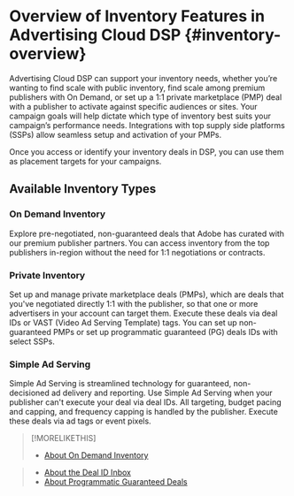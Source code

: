 # Overview of Inventory Features in Advertising Cloud DSP {#inventory-overview}

Advertising Cloud DSP can support your inventory needs, whether you’re wanting to find scale with public inventory, find scale among premium publishers with On Demand, or set up a 1:1 private marketplace (PMP) deal with a publisher to activate against specific audiences or sites. Your campaign goals will help dictate which type of inventory best suits your campaign’s performance needs. Integrations with top supply side platforms (SSPs) allow seamless setup and activation of your PMPs.

Once you access or identify your inventory deals in DSP, you can use them as placement targets for your campaigns.

## Available Inventory Types

### On Demand Inventory

Explore pre-negotiated, non-guaranteed deals that Adobe has curated with our premium publisher partners. You can access inventory from the top publishers in-region without the need for 1:1 negotiations or contracts.

### Private Inventory

Set up and manage private marketplace deals (PMPs), which are deals that you've negotiated directly 1:1 with the publisher, so that one or more advertisers in your account can target them. Execute these deals via deal IDs or VAST (Video Ad Serving Template) tags. You can set up non-guaranteed PMPs or set up programmatic guaranteed (PG) deals IDs with select SSPs.

### Simple Ad Serving

Simple Ad Serving is streamlined technology for guaranteed, non-decisioned ad delivery and reporting. Use Simple Ad Serving when your publisher can't execute your deal via deal IDs. All targeting, budget pacing and capping, and frequency capping is handled by the publisher. Execute these deals via ad tags or event pixels.

>[!MORELIKETHIS]
>
>* [About On Demand Inventory](on-demand-inventory)
<!-- >* [About Private Inventory](private-inventory-about.md) -->
>* [About the Deal ID Inbox](deal-id-inbox-about.md)
>* [About Programmatic Guaranteed Deals](programmatic-guaranteed-about.md)

